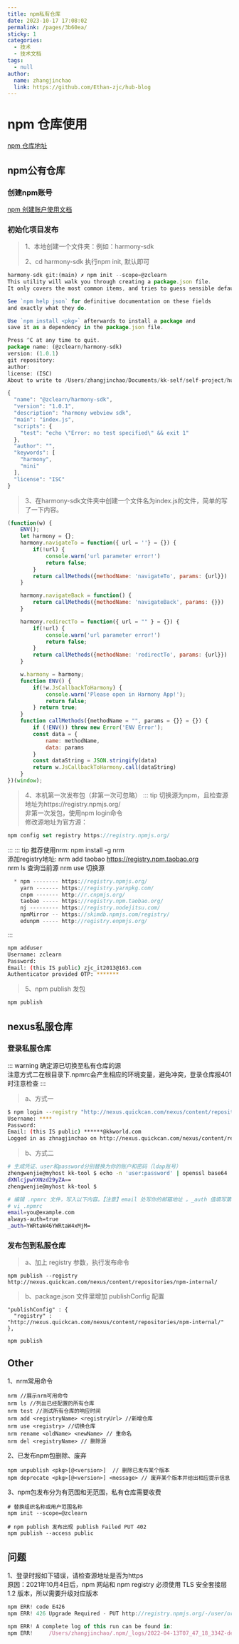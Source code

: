 ```yaml
---
title: npm私有仓库
date: 2023-10-17 17:08:02
permalink: /pages/3b60ea/
sticky: 1
categories:
  - 技术
  - 技术文档
tags:
  - null
author:
  name: zhangjinchao
  link: https://github.com/Ethan-zjc/hub-blog
---
```


# npm 仓库使用
[npm 仓库地址](https://www.npmjs.com/)

## npm公有仓库
### 创建npm账号
[npm 创建账户使用文档](https://docs.npmjs.com/getting-started/setting-up-your-npm-user-account)

### 初始化项目发布
>1、本地创建一个文件夹：例如：harmony-sdk
>
> 2、cd harmony-sdk 执行npm init, 默认即可
>

```js
harmony-sdk git:(main) ✗ npm init --scope=@zclearn    
This utility will walk you through creating a package.json file.
It only covers the most common items, and tries to guess sensible defaults.

See `npm help json` for definitive documentation on these fields
and exactly what they do.

Use `npm install <pkg>` afterwards to install a package and
save it as a dependency in the package.json file.

Press ^C at any time to quit.
package name: (@zclearn/harmony-sdk) 
version: (1.0.1) 
git repository: 
author: 
license: (ISC) 
About to write to /Users/zhangjinchao/Documents/kk-self/self-project/hub-notes/npm/harmony-sdk/package.json:

{
  "name": "@zclearn/harmony-sdk",
  "version": "1.0.1",
  "description": "harmony webview sdk",
  "main": "index.js",
  "scripts": {
    "test": "echo \"Error: no test specified\" && exit 1"
  },
  "author": "",
  "keywords": [
    "harmony",
    "mini"
  ],
  "license": "ISC"
}
```

> 3、在harmony-sdk文件夹中创建一个文件名为index.js的文件，简单的写了一下内容。
```js
(function(w) {
    ENV();
    let harmony = {};
    harmony.navigateTo = function({ url = ''} = {}) {
        if(!url) {
            console.warn('url parameter error!')
            return false;
        }
        return callMethods({methodName: 'navigateTo', params: {url}})
    }

    harmony.navigateBack = function() {
        return callMethods({methodName: 'navigateBack', params: {}})
    }

    harmony.redirectTo = function({ url = "" } = {}) {
        if(!url) {
            console.warn('url parameter error!')
            return false;
        }
        return callMethods({methodName: 'redirectTo', params: {url}})
    }

    w.harmony = harmony;
    function ENV() {
        if(!w.JsCallbackToHarmony) {
            console.warn('Please open in Harmony App!');
            return false;
        } return true;
    }
    function callMethods({methodName = "", params = {}} = {}) {
        if (!ENV()) throw new Error('ENV Error');
        const data = {
            name: methodName,
            data: params
        }
        const dataString = JSON.stringify(data)
        return w.JsCallbackToHarmony.call(dataString)
    }
})(window);
```
> 4、本机第一次发布包（非第一次可忽略）
::: tip
切换源为npm，且检查源地址为https://registry.npmjs.org/  
非第一次发包，使用npm login命令  
修改源地址为官方源：
```js
npm config set registry https://registry.npmjs.org/
```
:::
::: tip
推荐使用nrm: npm install -g nrm  
添加registry地址: nrm add taobao https://registry.npm.taobao.org  
nrm ls 查询当前源  nrm use 切换源
```js
  * npm -------- https://registry.npmjs.org/
    yarn ------- https://registry.yarnpkg.com/
    cnpm ------- http://r.cnpmjs.org/
    taobao ----- https://registry.npm.taobao.org/
    nj --------- https://registry.nodejitsu.com/
    npmMirror -- https://skimdb.npmjs.com/registry/
    edunpm ----- http://registry.enpmjs.org/
```
:::
```sh
npm adduser
Username: zclearn
Password: 
Email: (this IS public) zjc_it2013@163.com
Authenticator provided OTP: *******
```
> 5、npm publish 发包
```js
npm publish         
```

## nexus私服仓库
### 登录私服仓库  
::: warning
确定源已切换至私有仓库的源  
注意方式二在根目录下.npmrc会产生相应的环境变量，避免冲突，登录仓库报401时注意检查
:::
> a、方式一
```sh
$ npm login --registry "http://nexus.quickcan.com/nexus/content/repositories/npm-internal/"
Username: ****
Password:
Email: (this IS public) ******@kkworld.com
Logged in as zhnagjinchao on http://nexus.quickcan.com/nexus/content/repositories/npm-internal/.
```
> b、方式二
```sh
# 生成凭证、user和password分别替换为你的账户和密码（ldap账号）
zhengwenjie@myhost kk-tool $ echo -n 'user:password' | openssl base64
dXNlcjpwYXNzd29yZA==
zhengwenjie@myhost kk-tool $

# 编辑 .npmrc 文件，写入以下内容。【注意】email 处写你的邮箱地址 。_auth 值填写第一步生成的值。
# vi .npmrc
email=you@example.com
always-auth=true
_auth=YWRtaW46YWRtaW4xMjM=
```
### 发布包到私服仓库
> a、加上 registry  参数，执行发布命令
```
npm publish --registry http://nexus.quickcan.com/nexus/content/repositories/npm-internal/
```
> b、package.json 文件里增加 publishConfig 配置
```
"publishConfig" : {
  "registry" : "http://nexus.quickcan.com/nexus/content/repositories/npm-internal/"
},

npm publish

```

## Other
1、nrm常用命令
```copy
nrm //展示nrm可用命令
nrm ls //列出已经配置的所有仓库
nrm test //测试所有仓库的响应时间
nrm add <registryName> <registryUrl> //新增仓库
nrm use <registry> //切换仓库
nrm rename <oldName> <newName> // 重命名
nrm del <registryName> // 删除源
```

2、已发布npm包删除、废弃
```
npm unpublish <pkg>[@<version>]  // 删除已发布某个版本
npm deprecate <pkg>[@<version>] <message> // 废弃某个版本并给出相应提示信息
```

3、npm包发布分为有范围和无范围，私有仓库需要收费
```
# 替换组织名称或用户范围名称
npm init --scope=@zclearn  

# npm publish 发布出现 publish Failed PUT 402
npm publish --access public
```

## 问题
1、登录时报如下错误，请检查源地址是否为https  
原因：2021年10月4日后，npm 网站和 npm registry 必须使用 TLS 安全套接层 1.2 版本，所以需要升级对应版本
```js
npm ERR! code E426
npm ERR! 426 Upgrade Required - PUT http://registry.npmjs.org/-/user/org.couchdb.user:zclearn

npm ERR! A complete log of this run can be found in:
npm ERR!     /Users/zhangjinchao/.npm/_logs/2022-04-13T07_47_18_334Z-debug.log
```

<!-- 2、 -->

<!-- ![Tux, the Linux mascot](/assets/images/tux.png) -->